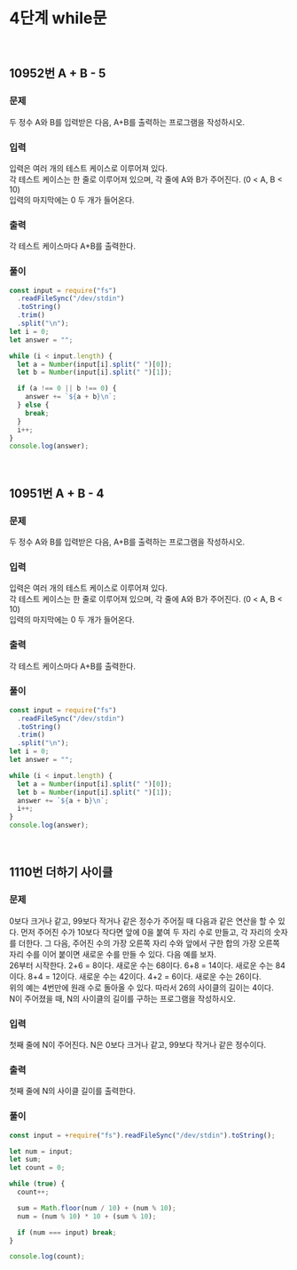 # 4단계 while문

<br>

## 10952번 A + B - 5

### 문제

두 정수 A와 B를 입력받은 다음, A+B를 출력하는 프로그램을 작성하시오.

### 입력

입력은 여러 개의 테스트 케이스로 이루어져 있다. <br>
각 테스트 케이스는 한 줄로 이루어져 있으며, 각 줄에 A와 B가 주어진다. (0 < A, B < 10)<br>
입력의 마지막에는 0 두 개가 들어온다.

### 출력

각 테스트 케이스마다 A+B를 출력한다.

### 풀이

```js
const input = require("fs")
  .readFileSync("/dev/stdin")
  .toString()
  .trim()
  .split("\n");
let i = 0;
let answer = "";

while (i < input.length) {
  let a = Number(input[i].split(" ")[0]);
  let b = Number(input[i].split(" ")[1]);

  if (a !== 0 || b !== 0) {
    answer += `${a + b}\n`;
  } else {
    break;
  }
  i++;
}
console.log(answer);
```

<br>

## 10951번 A + B - 4

### 문제

두 정수 A와 B를 입력받은 다음, A+B를 출력하는 프로그램을 작성하시오.

### 입력

입력은 여러 개의 테스트 케이스로 이루어져 있다. <br>
각 테스트 케이스는 한 줄로 이루어져 있으며, 각 줄에 A와 B가 주어진다. (0 < A, B < 10)<br>
입력의 마지막에는 0 두 개가 들어온다.

### 출력

각 테스트 케이스마다 A+B를 출력한다.

### 풀이

```js
const input = require("fs")
  .readFileSync("/dev/stdin")
  .toString()
  .trim()
  .split("\n");
let i = 0;
let answer = "";

while (i < input.length) {
  let a = Number(input[i].split(" ")[0]);
  let b = Number(input[i].split(" ")[1]);
  answer += `${a + b}\n`;
  i++;
}
console.log(answer);
```

<br>

## 1110번 더하기 사이클

### 문제

0보다 크거나 같고, 99보다 작거나 같은 정수가 주어질 때 다음과 같은 연산을 할 수 있다. 먼저 주어진 수가 10보다 작다면 앞에 0을 붙여 두 자리 수로 만들고, 각 자리의 숫자를 더한다. 그 다음, 주어진 수의 가장 오른쪽 자리 수와 앞에서 구한 합의 가장 오른쪽 자리 수를 이어 붙이면 새로운 수를 만들 수 있다. 다음 예를 보자.<br>
26부터 시작한다. 2+6 = 8이다. 새로운 수는 68이다. 6+8 = 14이다. 새로운 수는 84이다. 8+4 = 12이다. 새로운 수는 42이다. 4+2 = 6이다. 새로운 수는 26이다.<br>
위의 예는 4번만에 원래 수로 돌아올 수 있다. 따라서 26의 사이클의 길이는 4이다.<br>
N이 주어졌을 때, N의 사이클의 길이를 구하는 프로그램을 작성하시오.<br>

### 입력

첫째 줄에 N이 주어진다. N은 0보다 크거나 같고, 99보다 작거나 같은 정수이다.

### 출력

첫째 줄에 N의 사이클 길이를 출력한다.

### 풀이

```js
const input = +require("fs").readFileSync("/dev/stdin").toString();

let num = input;
let sum;
let count = 0;

while (true) {
  count++;

  sum = Math.floor(num / 10) + (num % 10);
  num = (num % 10) * 10 + (sum % 10);

  if (num === input) break;
}

console.log(count);
```
